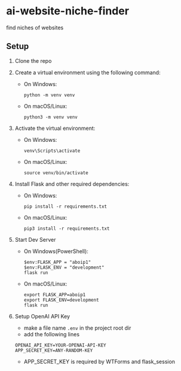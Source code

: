 # ai-website-niche-finder
find niches of websites

## Setup

1. Clone the repo

2. Create a virtual environment using the following command:

   - On Windows:
     ```
     python -m venv venv
     ```

   - On macOS/Linux:
     ```
     python3 -m venv venv
     ```

3. Activate the virtual environment:

   - On Windows:
     ```
     venv\Scripts\activate
     ```

   - On macOS/Linux:
     ```
     source venv/bin/activate
     ```

4. Install Flask and other required dependencies:

   - On Windows:
     ```
     pip install -r requirements.txt
     ```

   - On macOS/Linux:
     ```
     pip3 install -r requirements.txt
     ```

5. Start Dev Server

   - On Windows(PowerShell):
     ```
     $env:FLASK_APP = "aboip1"
     $env:FLASK_ENV = "development"
     flask run
     ```

   - On macOS/Linux:
     ```
     export FLASK_APP=aboip1
     export FLASK_ENV=development
     flask run
     ```
     
6. Setup OpenAI API Key

   - make a file name `.env` in the project root dir
   - add the following lines
   ```
   OPENAI_API_KEY=YOUR-OPENAI-API-KEY
   APP_SECRET_KEY=ANY-RANDOM-KEY
   ```
   - APP_SECRET_KEY is required by WTForms and flask_session
